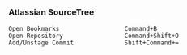 ### Atlassian SourceTree
					

	Open Bookmarks					Command+B
	Open Repository					Command+Shift+O
	Add/Unstage Commit				Shift+Command+=
